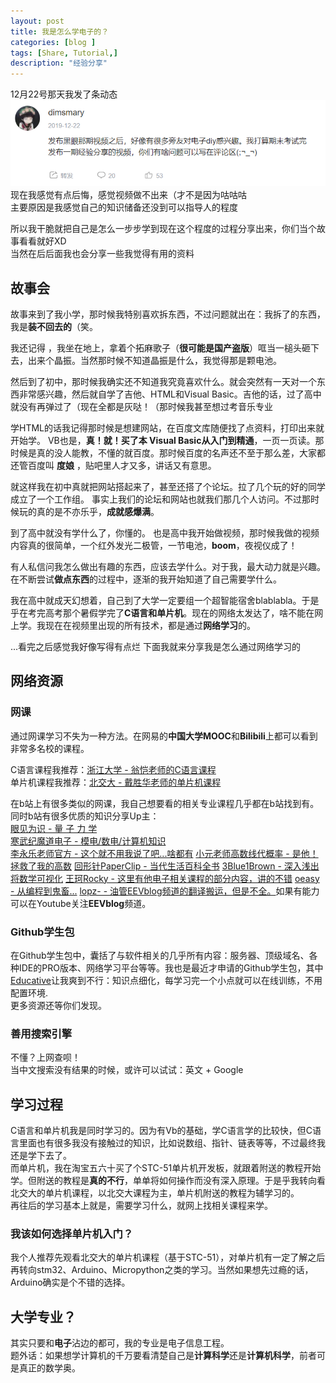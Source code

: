 ```yaml
---
layout: post
title: 我是怎么学电子的？
categories: [blog ]
tags: [Share, Tutorial,]
description: "经验分享"
---
```

12月22号那天我发了条动态
![](/img/tail/post_dt.png)
现在我感觉有点后悔，感觉视频做不出来（才不是因为咕咕咕  
主要原因是我感觉自己的知识储备还没到可以指导人的程度  

所以我干脆就把自己是怎么一步步学到现在这个程度的过程分享出来，你们当个故事看看就好XD  
当然在后后面我也会分享一些我觉得有用的资料  
## 故事会
故事来到了我小学，那时候我特别喜欢拆东西，不过问题就出在：我拆了的东西，我是**装不回去的**（笑。

我还记得 ，我坐在地上，拿着个拓麻歌子（**很可能是国产盗版**）哐当一槌头砸下去，出来个晶振。当然那时候不知道晶振是什么，我觉得那是颗电池。

然后到了初中，那时候我确实还不知道我究竟喜欢什么。就会突然有一天对一个东西非常感兴趣，然后就自学了吉他、HTML和Visual Basic。吉他的话，过了高中就没有再弹过了（现在全都是灰哒！（那时候我甚至想过考音乐专业

学HTML的话我记得那时候是想建网站，在百度文库随便找了点资料，打印出来就开始学。
VB也是，**真！就！**买了本 Visual Basic从**入门到精通**，一页一页读。那时候是真的没人能教，不懂的就百度。那时候百度的名声还不至于那么差，大家都还管百度叫 **度娘** ，贴吧里人才又多，讲话又有意思。

就这样我在初中真就把网站搭起来了，甚至还搭了个论坛。拉了几个玩的好的同学成立了一个工作组。
事实上我们的论坛和网站也就我们那几个人访问。不过那时候玩的真的是不亦乐乎，**成就感爆满**。

到了高中就没有学什么了，你懂的。
也是高中我开始做视频，那时候我做的视频内容真的很简单，一个红外发光二极管，一节电池，**boom**，夜视仪成了！

有人私信问我怎么做出有趣的东西，应该去学什么。对于我，最大动力就是兴趣。在不断尝试**做点东西**的过程中，逐渐的我开始知道了自己需要学什么。

我在高中就成天幻想着，自己到了大学一定要组一个超智能宿舍blablabla。于是乎在考完高考那个暑假学完了**C语言和单片机**。现在的网络太发达了，啥不能在网上学。我现在在视频里出现的所有技术，都是通过**网络学习**的。

...看完之后感觉我好像写得有点烂 下面我就来分享我是怎么通过网络学习的
## 网络资源
### 网课
通过网课学习不失为一种方法。在网易的**中国大学MOOC**和**Bilibili**上都可以看到非常多名校的课程。

C语言课程我推荐：[浙江大学 - 翁恺老师的C语言课程](https://www.bilibili.com/video/av15267247 "翁恺老师的C语言课程")  
单片机课程我推荐：[北交大 - 戴胜华老师的单片机课程](https://www.bilibili.com/video/av44807842?from=search&seid=14621382390702406514 "北交大 - 戴胜华老师的单片机课程")  

在b站上有很多类似的网课，我自己想要看的相关专业课程几乎都在b站找到有。  
同时b站有很多优质的知识分享Up主：  
[眼见为识 - 量 子 力 学](https://space.bilibili.com/430948380/ "眼见为识 - 量 子 力 学")  
[寒武纪魔道电子 - 模电/数电/计算机知识](https://space.bilibili.com/332189648/ "寒武纪魔道电子 - 模电/数电/计算机知识")  
[李永乐老师官方 - 这个就不用我说了吧...啥都有](https://space.bilibili.com/9458053/ "李永乐老师官方 - 这个就不用我说了吧...啥都有")
[小元老师高数线代概率 - 是他！拯救了我的高数](https://space.bilibili.com/74434623/ "小元老师高数线代概率 - 是他！拯救了我的高数")
[回形针PaperClip - 当代生活百科全书](https://space.bilibili.com/258150656/ "回形针PaperClip - 当代生活百科全书")
[3Blue1Brown - 深入浅出 将数学可视化](https://space.bilibili.com/88461692/ "3Blue1Brown - 深入浅出 将数学可视化")
[王珂Rocky - 这里有他电子相关课程的部分内容，讲的不错](https://space.bilibili.com/95257211/ "王珂Rocky - 这里有他电子相关课程的部分内容，讲的不错")
[oeasy - 从编程到鬼畜...](https://space.bilibili.com/2884629/ "oeasy - 从编程到鬼畜...")
[lopz- - 油管EEVblog频道的翻译搬运，但是不全。](https://space.bilibili.com/331325599/ "lopz- - 油管EEVblog频道的翻译搬运，但是不全。")如果有能力可以在Youtube关注**EEVblog**频道。  

### Github学生包
在Github学生包中，囊括了与软件相关的几乎所有内容：服务器、顶级域名、各种IDE的PRO版本、网络学习平台等等。我也是最近才申请的Github学生包，其中[Educative](https://www.educative.io/learn "Educative")让我爽到不行：知识点细化，每学习完一个小点就可以在线训练，不用配置环境.  
更多资源还等你们发现。

### 善用搜索引擎
不懂？上网查呗！  
当中文搜索没有结果的时候，或许可以试试：英文 + Google 

## 学习过程
C语言和单片机我是同时学习的。因为有Vb的基础，学C语言学的比较快，但C语言里面也有很多我没有接触过的知识，比如说数组、指针、链表等等，不过最终我还是学下去了。  
而单片机，我在淘宝五六十买了个STC-51单片机开发板，就跟着附送的教程开始学。但附送的教程是**真的不行**，单单将如何操作而没有深入原理。于是乎我转向看北交大的单片机课程，以北交大课程为主，单片机附送的教程为辅学习的。  
再往后的学习基本上就是，需要学习什么，就网上找相关课程来学。
### 我该如何选择单片机入门？
我个人推荐先观看北交大的单片机课程（基于STC-51），对单片机有一定了解之后再转向stm32、Arduino、Micropython之类的学习。当然如果想先过瘾的话，Arduino确实是个不错的选择。
## 大学专业？
其实只要和**电子**沾边的都可，我的专业是电子信息工程。  
题外话：如果想学计算机的千万要看清楚自己是**计算科学**还是**计算机科学**，前者可是真正的数学奥。
